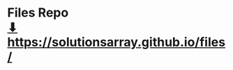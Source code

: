# Files Repo <br> <a href="https://solutionsarray.github.io/files/" target="_blank">⬇</a> <br> <a href="https://solutionsarray.github.io/files/" target="_blank">https://solutionsarray.github.io/files/</a>

